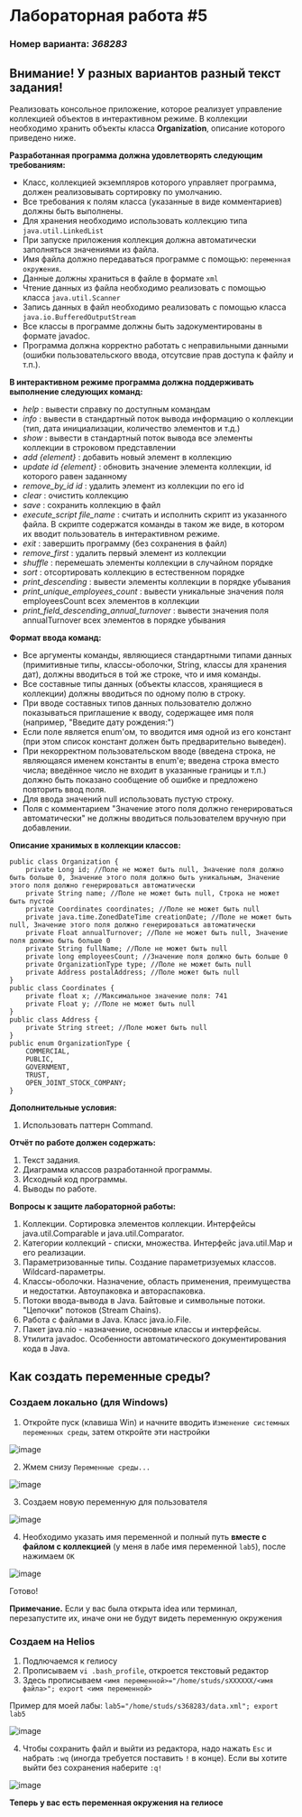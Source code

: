 # Лабораторная работа #5
### Номер варианта: _368283_

## Внимание! У разных вариантов разный текст задания!
Реализовать консольное приложение, которое реализует управление коллекцией объектов в интерактивном режиме. В коллекции необходимо хранить объекты класса **Organization**, описание которого приведено ниже.

**Разработанная программа должна удовлетворять следующим требованиям:**
- Класс, коллекцией экземпляров которого управляет программа, должен реализовывать сортировку по умолчанию.
- Все требования к полям класса (указанные в виде комментариев) должны быть выполнены.
- Для хранения необходимо использовать коллекцию типа `java.util.LinkedList`
- При запуске приложения коллекция должна автоматически заполняться значениями из файла.
- Имя файла должно передаваться программе с помощью: `переменная окружения`.
- Данные должны храниться в файле в формате `xml`
- Чтение данных из файла необходимо реализовать с помощью класса `java.util.Scanner`
- Запись данных в файл необходимо реализовать с помощью класса `java.io.BufferedOutputStream`
- Все классы в программе должны быть задокументированы в формате javadoc.
- Программа должна корректно работать с неправильными данными (ошибки пользовательского ввода, отсутсвие прав доступа к файлу и т.п.). 

**В интерактивном режиме программа должна поддерживать выполнение следующих команд:**

- *help* : вывести справку по доступным командам
- *info* : вывести в стандартный поток вывода информацию о коллекции (тип, дата инициализации, количество элементов и т.д.)
- *show* : вывести в стандартный поток вывода все элементы коллекции в строковом представлении
- *add {element}* : добавить новый элемент в коллекцию
- *update id {element}* : обновить значение элемента коллекции, id которого равен заданному
- *remove_by_id id* : удалить элемент из коллекции по его id
- *clear* : очистить коллекцию
- *save* : сохранить коллекцию в файл
- *execute_script file_name* : считать и исполнить скрипт из указанного файла. В скрипте содержатся команды в таком же виде, в котором их вводит пользователь в интерактивном режиме.
- *exit* : завершить программу (без сохранения в файл)
- *remove_first* : удалить первый элемент из коллекции
- *shuffle* : перемешать элементы коллекции в случайном порядке
- *sort* : отсортировать коллекцию в естественном порядке
- *print_descending* : вывести элементы коллекции в порядке убывания
- *print_unique_employees_count* : вывести уникальные значения поля employeesCount всех элементов в коллекции
- *print_field_descending_annual_turnover* : вывести значения поля annualTurnover всех элементов в порядке убывания

**Формат ввода команд:**

- Все аргументы команды, являющиеся стандартными типами данных (примитивные типы, классы-оболочки, String, классы для хранения дат), должны вводиться в той же строке, что и имя команды.
- Все составные типы данных (объекты классов, хранящиеся в коллекции) должны вводиться по одному полю в строку.
- При вводе составных типов данных пользователю должно показываться приглашение к вводу, содержащее имя поля (например, "Введите дату рождения:")
- Если поле является enum'ом, то вводится имя одной из его констант (при этом список констант должен быть предварительно выведен).
- При некорректном пользовательском вводе (введена строка, не являющаяся именем константы в enum'е; введена строка вместо числа; введённое число не входит в указанные границы и т.п.) должно быть показано сообщение об ошибке и предложено повторить ввод поля.
- Для ввода значений null использовать пустую строку.
- Поля с комментарием "Значение этого поля должно генерироваться автоматически" не должны вводиться пользователем вручную при добавлении.

**Описание хранимых в коллекции классов:**

```
public class Organization {
    private Long id; //Поле не может быть null, Значение поля должно быть больше 0, Значение этого поля должно быть уникальным, Значение этого поля должно генерироваться автоматически
    private String name; //Поле не может быть null, Строка не может быть пустой
    private Coordinates coordinates; //Поле не может быть null
    private java.time.ZonedDateTime creationDate; //Поле не может быть null, Значение этого поля должно генерироваться автоматически
    private Float annualTurnover; //Поле не может быть null, Значение поля должно быть больше 0
    private String fullName; //Поле не может быть null
    private long employeesCount; //Значение поля должно быть больше 0
    private OrganizationType type; //Поле не может быть null
    private Address postalAddress; //Поле может быть null
}
public class Coordinates {
    private float x; //Максимальное значение поля: 741
    private Float y; //Поле не может быть null
}
public class Address {
    private String street; //Поле может быть null
}
public enum OrganizationType {
    COMMERCIAL,
    PUBLIC,
    GOVERNMENT,
    TRUST,
    OPEN_JOINT_STOCK_COMPANY;
}
```

**Дополнительные условия:**
1. Использовать паттерн Command.

**Отчёт по работе должен содержать:**
1. Текст задания.
2. Диаграмма классов разработанной программы.
3. Исходный код программы.
4. Выводы по работе.

**Вопросы к защите лабораторной работы:**
1. Коллекции. Сортировка элементов коллекции. Интерфейсы java.util.Comparable и java.util.Comparator.
2. Категории коллекций - списки, множества. Интерфейс java.util.Map и его реализации.
3. Параметризованные типы. Создание параметризуемых классов. Wildcard-параметры.
4. Классы-оболочки. Назначение, область применения, преимущества и недостатки. Автоупаковка и автораспаковка.
5. Потоки ввода-вывода в Java. Байтовые и символьные потоки. "Цепочки" потоков (Stream Chains).
6. Работа с файлами в Java. Класс java.io.File.
7. Пакет java.nio - назначение, основные классы и интерфейсы.
8. Утилита javadoc. Особенности автоматического документирования кода в Java.

## Как создать переменные среды?
### Создаем локально (для Windows)
1. Откройте пуск (клавиша Win) и начните вводить `Изменение системных переменных среды`, затем откройте эти настройки

![image](https://github.com/VeraKasianenko/Programming_2_term_SE/assets/112972833/f5b8e732-044d-401a-8feb-295e138a768e)

2. Жмем снизу `Переменные среды...`

![image](https://github.com/VeraKasianenko/Programming_2_term_SE/assets/112972833/33c6c52b-ed3a-4772-8f58-b2da7b83505f)

3. Создаем новую переменную для пользователя

![image](https://github.com/VeraKasianenko/Programming_2_term_SE/assets/112972833/4b8033bb-0c24-4932-ba1e-441367455bc3)

4. Необходимо указать имя переменной и полный путь __вместе с файлом с коллекцией__ (у меня в лабе имя переменной `lab5`), после нажимаем `OK`

![image](https://github.com/VeraKasianenko/Programming_2_term_SE/assets/112972833/19887281-cdc7-434a-ab69-b6f6ba5d3857)

Готово! 

__Примечание.__ Если у вас была открыта idea или терминал, перезапустите их, иначе они не будут видеть переменную окружения

### Создаем на Helios 

1. Подлючаемся к гелиосу
2. Прописываем `vi .bash_profile`, откроется текстовый редактор
3. Здесь прописываем `<имя переменной>="/home/studs/sXXXXXX/<имя файла>"; export <имя переменной>`

Пример для моей лабы: `lab5="/home/studs/s368283/data.xml"; export lab5`

![image](https://github.com/VeraKasianenko/Programming_2_term_SE/assets/112972833/c46f5a9d-7ba0-481a-97e2-d4faef8d847b)

4. Чтобы сохранить файл и выйти из редактора, надо нажать `Esc` и набрать `:wq` (иногда требуется поставить `!` в конце). Если вы хотите выйти без сохранения наберите `:q!`

![image](https://github.com/VeraKasianenko/Programming_2_term_SE/assets/112972833/5bbcdeca-9356-42a6-bf7a-a24f142c5668)

__Теперь у вас есть переменная окружения на гелиосе__